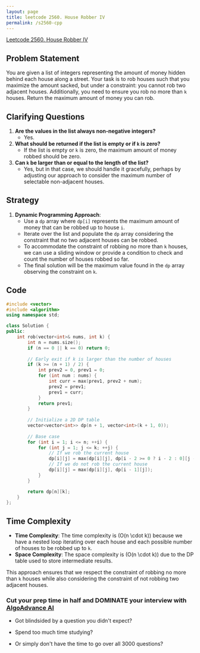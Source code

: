 ```yaml
---
layout: page
title: leetcode 2560. House Robber IV
permalink: /s2560-cpp
---
```

[Leetcode 2560. House Robber IV](https://algoadvance.github.io/algoadvance/l2560)
## Problem Statement

You are given a list of integers representing the amount of money hidden behind each house along a street. Your task is to rob houses such that you maximize the amount sacked, but under a constraint: you cannot rob two adjacent houses. Additionally, you need to ensure you rob no more than `k` houses. Return the maximum amount of money you can rob.

## Clarifying Questions

1. **Are the values in the list always non-negative integers?**
   - Yes.
2. **What should be returned if the list is empty or if `k` is zero?**
   - If the list is empty or `k` is zero, the maximum amount of money robbed should be zero.
3. **Can `k` be larger than or equal to the length of the list?**
   - Yes, but in that case, we should handle it gracefully, perhaps by adjusting our approach to consider the maximum number of selectable non-adjacent houses.

## Strategy

1. **Dynamic Programming Approach**: 
   - Use a `dp` array where `dp[i]` represents the maximum amount of money that can be robbed up to house `i`.
   - Iterate over the list and populate the `dp` array considering the constraint that no two adjacent houses can be robbed.
   - To accommodate the constraint of robbing no more than `k` houses, we can use a sliding window or provide a condition to check and count the number of houses robbed so far.
   - The final solution will be the maximum value found in the `dp` array observing the constraint on `k`.

## Code

```cpp
#include <vector>
#include <algorithm>
using namespace std;

class Solution {
public:
    int rob(vector<int>& nums, int k) {
        int n = nums.size();
        if (n == 0 || k == 0) return 0;
        
        // Early exit if k is larger than the number of houses
        if (k >= (n + 1) / 2) {
            int prev2 = 0, prev1 = 0;
            for (int num : nums) {
                int curr = max(prev1, prev2 + num);
                prev2 = prev1;
                prev1 = curr;
            }
            return prev1;
        }
        
        // Initialize a 2D DP table
        vector<vector<int>> dp(n + 1, vector<int>(k + 1, 0));
        
        // Base case
        for (int i = 1; i <= n; ++i) {
            for (int j = 1; j <= k; ++j) {
                // If we rob the current house
                dp[i][j] = max(dp[i][j], dp[i - 2 >= 0 ? i - 2 : 0][j - 1] + nums[i - 1]);
                // If we do not rob the current house
                dp[i][j] = max(dp[i][j], dp[i - 1][j]);
            }
        }

        return dp[n][k];
    }
};
```

## Time Complexity

- **Time Complexity**: The time complexity is \(O(n \cdot k)\) because we have a nested loop iterating over each house and each possible number of houses to be robbed up to `k`.
- **Space Complexity**: The space complexity is \(O(n \cdot k)\) due to the DP table used to store intermediate results.

This approach ensures that we respect the constraint of robbing no more than `k` houses while also considering the constraint of not robbing two adjacent houses.


### Cut your prep time in half and DOMINATE your interview with [AlgoAdvance AI](https://algoAdvance.com)

- Got blindsided by a question you didn't expect?

- Spend too much time studying?

- Or simply don't have the time to go over all 3000 questions?

